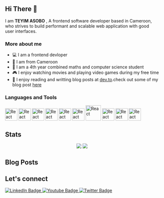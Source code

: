 ## Hi There :wave:
I am **TEYIM ASOBO** , A frontend software developer based in Cameroon, who strives to build performant and scalable web application with good user interfaces.

### More about me

 - :computer: I am a  frontend devloper
 - :round_pushpin: I am from Cameroon 
 - :book: I am a 4th year combined maths and computer science student
 - :video_game: I enjoy watching movies and playing video games during my free time
 - :pencil:  I enjoy reading and writting blog posts at [dev.to](dev.to).check out some of my blog post [here](https://dev.to/teyim)

### Languages and Tools
<div>
  <img src="https://cdn.jsdelivr.net/gh/devicons/devicon/icons/typescript/typescript-original.svg" title="React" alt="React" width="40" height="40"/>   
   <img src="https://cdn.jsdelivr.net/gh/devicons/devicon/icons/react/react-original.svg" title="React" alt="React" width="40" height="40"/>   
    <img src="https://cdn.jsdelivr.net/gh/devicons/devicon/icons/javascript/javascript-plain.svg" title="React" alt="React" width="40" height="40"/>   
     <img src="https://cdn.jsdelivr.net/gh/devicons/devicon/icons/tailwindcss/tailwindcss-plain.svg" title="React" alt="React" width="40" height="40"/>   
      <img src="https://cdn.jsdelivr.net/gh/devicons/devicon/icons/nextjs/nextjs-original-wordmark.svg" title="React" alt="React" width="40" height="40"/>   
       <img src="https://cdn.jsdelivr.net/gh/devicons/devicon/icons/firebase/firebase-plain-wordmark.svg" title="React" alt="React" width="40" height="40"/>   
        <img src="https://cdn.jsdelivr.net/gh/devicons/devicon/icons/git/git-plain-wordmark.svg" title="React" alt="React" width="50" height="50"/>   
         <img src="https://cdn.jsdelivr.net/gh/devicons/devicon/icons/github/github-original-wordmark.svg" title="React" alt="React" width="40" height="40"/>   
<img src="https://cdn.jsdelivr.net/gh/devicons/devicon/icons/vscode/vscode-original.svg" title="React" alt="React" width="40" height="40"/>
<img src="https://cdn.jsdelivr.net/gh/devicons/devicon/icons/markdown/markdown-original.svg" title="React" alt="React" width="40" height="40"/>
</div>

## Stats
<div align="center">
<img  src="https://github-readme-stats.vercel.app/api?username=teyim&count_private=true&show_icons=true"/>
<img  src="https://github-readme-stats.vercel.app/api/top-langs/?username=teyim"/>
</div>


##  Blog Posts 

<!-- BLOG-POST-LIST:START -->
<!-- BLOG-POST-LIST:END -->


## Let's connect
<div id="badges">
  <a href="your-linkedin-URL">
    <img src="https://img.shields.io/badge/LinkedIn-blue?style=for-the-badge&logo=linkedin&logoColor=white" alt="LinkedIn Badge"/>
  </a>
  <a href="mailto:teyimasobo@gmail.com">
    <img src="https://img.shields.io/badge/email-blue?style=for-the-badge&logo=gmail&logoColor=white" alt="Youtube Badge"/>
  </a>
  <a href="your-twitter-URL">
    <img src="https://img.shields.io/badge/Twitter-blue?style=for-the-badge&logo=twitter&logoColor=white" alt="Twitter Badge"/>
  </a>
</div>
<br />
<div id="badges">
<img src="https://komarev.com/ghpvc/?username=teyim&style=flat-square&color=blue" alt=""/>
</div>


